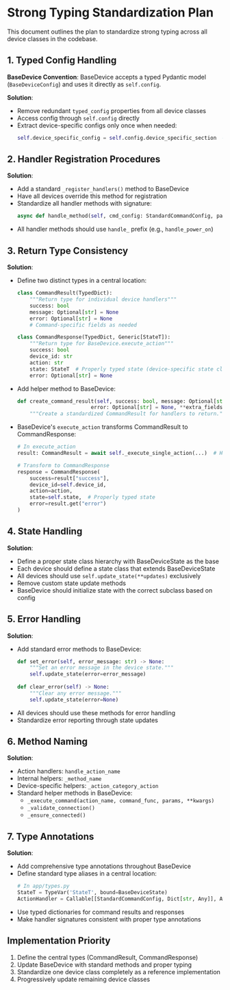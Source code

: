 # Strong Typing Standardization Plan

This document outlines the plan to standardize strong typing across all device classes in the codebase.

## 1. Typed Config Handling

**BaseDevice Convention**: BaseDevice accepts a typed Pydantic model (`BaseDeviceConfig`) and uses it directly as `self.config`.

**Solution**:
- Remove redundant `typed_config` properties from all device classes
- Access config through `self.config` directly
- Extract device-specific configs only once when needed:
  ```python
  self.device_specific_config = self.config.device_specific_section  # Only if needed
  ```

## 2. Handler Registration Procedures

**Solution**:
- Add a standard `_register_handlers()` method to BaseDevice
- Have all devices override this method for registration
- Standardize all handler methods with signature:
  ```python
  async def handle_method(self, cmd_config: StandardCommandConfig, params: Dict[str, Any]) -> CommandResult:
  ```
- All handler methods should use `handle_` prefix (e.g., `handle_power_on`)

## 3. Return Type Consistency

**Solution**:
- Define two distinct types in a central location:

  ```python
  class CommandResult(TypedDict):
      """Return type for individual device handlers"""
      success: bool
      message: Optional[str] = None
      error: Optional[str] = None
      # Command-specific fields as needed
  
  class CommandResponse(TypedDict, Generic[StateT]):
      """Return type for BaseDevice.execute_action"""
      success: bool
      device_id: str
      action: str
      state: StateT  # Properly typed state (device-specific state class)
      error: Optional[str] = None
  ```

- Add helper method to BaseDevice:
  ```python
  def create_command_result(self, success: bool, message: Optional[str] = None, 
                          error: Optional[str] = None, **extra_fields) -> CommandResult:
      """Create a standardized CommandResult for handlers to return."""
  ```

- BaseDevice's `execute_action` transforms CommandResult to CommandResponse:
  ```python
  # In execute_action
  result: CommandResult = await self._execute_single_action(...)  # Handler result
  
  # Transform to CommandResponse
  response = CommandResponse(
      success=result["success"],
      device_id=self.device_id,
      action=action,
      state=self.state,  # Properly typed state
      error=result.get("error")
  )
  ```

## 4. State Handling

**Solution**:
- Define a proper state class hierarchy with BaseDeviceState as the base
- Each device should define a state class that extends BaseDeviceState
- All devices should use `self.update_state(**updates)` exclusively
- Remove custom state update methods
- BaseDevice should initialize state with the correct subclass based on config

## 5. Error Handling

**Solution**:
- Add standard error methods to BaseDevice:
  ```python
  def set_error(self, error_message: str) -> None:
      """Set an error message in the device state."""
      self.update_state(error=error_message)
      
  def clear_error(self) -> None:
      """Clear any error message."""
      self.update_state(error=None)
  ```
- All devices should use these methods for error handling
- Standardize error reporting through state updates

## 6. Method Naming

**Solution**:
- Action handlers: `handle_action_name`
- Internal helpers: `_method_name`
- Device-specific helpers: `_action_category_action`
- Standard helper methods in BaseDevice:
  - `_execute_command(action_name, command_func, params, **kwargs)`
  - `_validate_connection()`
  - `_ensure_connected()`

## 7. Type Annotations

**Solution**:
- Add comprehensive type annotations throughout BaseDevice
- Define standard type aliases in a central location:
  ```python
  # In app/types.py
  StateT = TypeVar('StateT', bound=BaseDeviceState)
  ActionHandler = Callable[[StandardCommandConfig, Dict[str, Any]], Awaitable[CommandResult]]
  ```
- Use typed dictionaries for command results and responses
- Make handler signatures consistent with proper type annotations

## Implementation Priority

1. Define the central types (CommandResult, CommandResponse)
2. Update BaseDevice with standard methods and proper typing
3. Standardize one device class completely as a reference implementation
4. Progressively update remaining device classes 